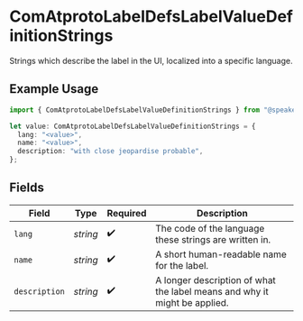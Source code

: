 # ComAtprotoLabelDefsLabelValueDefinitionStrings

Strings which describe the label in the UI, localized into a specific language.

## Example Usage

```typescript
import { ComAtprotoLabelDefsLabelValueDefinitionStrings } from "@speakeasy-api/bluesky/models/components";

let value: ComAtprotoLabelDefsLabelValueDefinitionStrings = {
  lang: "<value>",
  name: "<value>",
  description: "with close jeopardise probable",
};
```

## Fields

| Field                                                                     | Type                                                                      | Required                                                                  | Description                                                               |
| ------------------------------------------------------------------------- | ------------------------------------------------------------------------- | ------------------------------------------------------------------------- | ------------------------------------------------------------------------- |
| `lang`                                                                    | *string*                                                                  | :heavy_check_mark:                                                        | The code of the language these strings are written in.                    |
| `name`                                                                    | *string*                                                                  | :heavy_check_mark:                                                        | A short human-readable name for the label.                                |
| `description`                                                             | *string*                                                                  | :heavy_check_mark:                                                        | A longer description of what the label means and why it might be applied. |